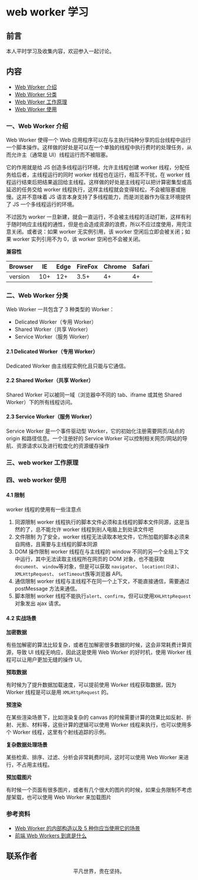 # web worker 学习

## 前言

本人平时学习及收集内容，欢迎参入一起讨论。

## 内容

- [Web Worker 介绍](#一、web-worker-介绍)
- [Web Worker 分类](#二、web-worker-分类)
- [Web Worker 工作原理](#三、web-worker-工作原理)
- [Web Worker 使用](#四、web-worker-使用)

### 一、Web Worker 介绍

Web Worker 使得一个 Web 应用程序可以在与主执行纯种分享的后台线程中运行一个脚本操作。这样做的好处是可以在一个单独的线程中执行费时的处理任务，从而允许主（通常是 UI）线程运行而不被阻塞。

它的作用就是给 JS 创造多线程运行环境，允许主线程创建 worker 线程，分配任务给后者，主线程运行的同时 worker 线程也在运行，相互不干扰，在 worker 线程运行结束后把结果返回给主线程。这样做的好处是主线程可以把计算密集型或高延迟的任务交给 worker 线程执行，这样主线程就会变得轻松，不会被阻塞或拖慢。这并不意味着 JS 语言本身支持了多线程能力，而是浏览器作为宿主环境提供了 JS 一个多线程运行的环境。

不过因为 worker 一旦新建，就会一直运行，不会被主线程的活动打断，这样有利于随时响应主线程的通性，但是也会造成资源的浪费，所以不应过度使用，用完注意关闭。或者说：如果 worker 无实例引用，该 worker 空闲后立即会被关闭；如果 worker 实列引用不为 0，该 worker 空闲也不会被关闭。

**兼容性**

| Browser | IE  | Edge | FireFox | Chrome | Safari |
| ------- | --- | ---- | ------- | ------ | ------ |
| version | 10+ | 12+  | 3.5+    | 4+     | 4+     |

### 二、Web Worker 分类

Web Worker 一共包含了 3 种类型的 Worker：

- Delicated Worker（专用 Worker）
- Shared Worker（共享 Worker）
- Service Worker（服务 Worker）

#### 2.1 Delicated Worker（专用 Worker）

Dedicated Worker 由主线程实例化且只能与它通信。

#### 2.2 Shared Worker（共享 Worker）

Shared Worker 可以被同一域（浏览器中不同的 tab、iframe 或其他 Shared Worker）下的所有线程访问。

#### 2.3 Service Worker（服务 Worker）

Service Worker 是一个事件驱动型 Worker，它的初始化注册需要网页/站点的 origin 和路径信息。一个注册好的 Service Worker 可以控制相关网页/网站的导航、资源请求以及进行粒度化的资源缓存操作

### 三、web worker 工作原理

### 四、web worker 使用

#### 4.1 限制

worker 线程的使用有一些注意点

1. 同源限制 worker 线程执行的脚本文件必须和主线程的脚本文件同源，这是当然的了，总不能允许 worker 线程到别人电脑上到处读文件吧
2. 文件限制 为了安全，worker 线程无法读取本地文件，它所加载的脚本必须来自网络，且需要与主线程的脚本同源
3. DOM 操作限制 worker 线程在与主线程的 window 不同的另一个全局上下文中运行，其中无法读取主线程所在网页的 DOM 对象，也不能获取 `document`、 `window`等对象，但是可以获取 `navigator`、 `location(只读)`、`XMLHttpRequest`、 `setTimeout`族等浏览器 API。
4. 通信限制 worker 线程与主线程不在同一个上下文，不能直接通信，需要通过 postMessage 方法来通信。
5. 脚本限制 worker 线程不能执行`alert`、`confirm`，但可以使用`XHLHttpRequest`对象发出 ajax 请求。

#### 4.2 实战场景

**加密数据**

有些加解密的算法比较复杂，或者在加解密很多数据的时候，这会非常耗费计算资源，导致 UI 线程无响应，因此这是使用 Web Worker 的好时机，使用 Worker 线程可以让用户更加无缝的操作 UI。

**预取数据**

有时候为了提升数据加载速度，可以提前使用 Worker 线程获取数据，因为 Worker 线程是可以是用 `XMLHttpRequest` 的。

**预渲染**

在某些渲染场景下，比如渲染复杂的 canvas 的时候需要计算的效果比如反射、折射、光影、材料等，这些计算的逻辑可以使用 Worker 线程来执行，也可以使用多个 Worker 线程，这里有个射线追踪的示例。

**复杂数据处理场景**

某些检索、排序、过滤、分析会非常耗费时间，这时可以使用 Web Worker 来进行，不占用主线程。

**预加载图片**

有时候一个页面有很多图片，或者有几个很大的图片的时候，如果业务限制不考虑屋架载，也可以使用 Web Worker 来加载图片

### 参考资料

- [Web Worker 的内部构造以及 5 种你应当使用它的场景](https://mp.weixin.qq.com/s/3MhSJoATeyHn3d96d3M3Sw)
- [前端 Web Workers 到底是什么](https://mp.weixin.qq.com/s/_ymkF6-Cc8i9A40WEOwMjQ)

## 联系作者

<div align="center">
    <p>
        平凡世界，贵在坚持。
    </p>
    <img :src="$withBase('/about/contact.png')" />
</div>
